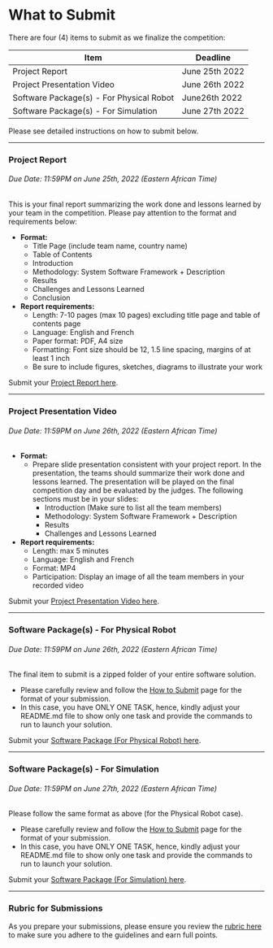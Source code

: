 # What to Submit

There are four (4) items to submit as we finalize the competition:

|  Item | Deadline    |
| ------------- | ----------- |
|  Project Report  | June 25th 2022     |
|  Project Presentation Video  | June 26th 2022   |
|  Software Package(s) - For Physical Robot  | June26th 2022   |
|  Software Package(s) - For Simulation  | June 27th 2022   |

Please see detailed instructions on how to submit below.


***

### Project Report
###### Due Date: 11:59PM on June 25th, 2022 (Eastern African Time)

This is your final report summarizing the work done and lessons learned by your team in the competition. Please pay attention to the format and requirements below:

- **Format:**
    - Title Page (include team name, country name)
    - Table of Contents
    - Introduction
    - Methodology: System Software Framework + Description
    - Results
    - Challenges and Lessons Learned
    - Conclusion
- **Report requirements:**
    - Length: 7-10 pages (max 10 pages) excluding title page and table of contents page
    - Language: English and French
    - Paper format: PDF, A4 size
    - Formatting: Font size should be 12, 1.5 line spacing, margins of at least 1 inch
    - Be sure to include figures, sketches, diagrams to illustrate your work

Submit your [Project Report here](https://forms.gle/mLstEYxUhDfXRe3v8).

*** 

### Project Presentation Video
###### Due Date: 11:59PM on June 26th, 2022 (Eastern African Time)

- **Format:**
    - Prepare slide presentation consistent with your project report. In the presentation, the teams should summarize their work done and lessons learned. The presentation will be played on the final competition day and be evaluated by the judges.
    The following sections must be in your slides:
        - Introduction (Make sure to list all the team members)
        - Methodology: System Software Framework + Description
        - Results
        - Challenges and Lessons Learned
- **Report requirements:**
    - Length: max 5 minutes
    - Language: English and French
    - Format: MP4
    - Participation: Display an image of all the team members in your recorded video

Submit your [Project Presentation Video here](https://forms.gle/ofoRbEXgdoL9rR1d7).

***

### Software Package(s) - For Physical Robot
###### Due Date: 11:59PM on June 26th, 2022 (Eastern African Time)

The final item to submit is a zipped folder of your entire software solution. 

- Please carefully review and follow the [How to Submit](../phase1-instructions/how-to-submit.md) page for the format of your submission. 
- In this case, you have ONLY ONE TASK, hence, kindly adjust your README.md file to show only one task and provide the commands to run to launch your solution.

Submit your [Software Package (For Physical Robot) here](https://forms.gle/ofoRbEXgdoL9rR1d7).

***

### Software Package(s) - For Simulation
###### Due Date: 11:59PM on June 27th, 2022 (Eastern African Time)

Please follow the same format as above (for the Physical Robot case).

- Please carefully review and follow the [How to Submit](../phase1-instructions/how-to-submit.md) page for the format of your submission. 
- In this case, you have ONLY ONE TASK, hence, kindly adjust your README.md file to show only one task and provide the commands to run to launch your solution.

Submit your [Software Package (For Simulation) here](https://forms.gle/95ECZX54Kvxj84sc7).

***


### Rubric for Submissions

As you prepare your submissions, please ensure you review the [rubric here](https://docs.google.com/document/d/1WsPKbdURG5q_aXPjr_nJi1hkg1AKfAI3hYJMhd56yss/edit?usp=sharing) to make sure you adhere to the guidelines and earn full points.
